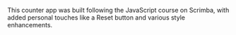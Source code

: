 This counter app was built following the JavaScript course on Scrimba, with added personal touches like a Reset button and various style enhancements.
